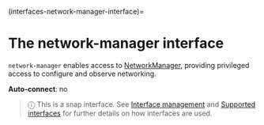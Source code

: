 (interfaces-network-manager-interface)=
# The network-manager interface

`network-manager` enables access to [NetworkManager](https://docs.ubuntu.com/core/en/stacks/network/network-manager/docs/), providing privileged access to configure and observe networking.

**Auto-connect**: no

> ⓘ  This is a snap interface. See [Interface management](/) and [Supported interfaces](/interfaces/index) for further details on how interfaces are used.

